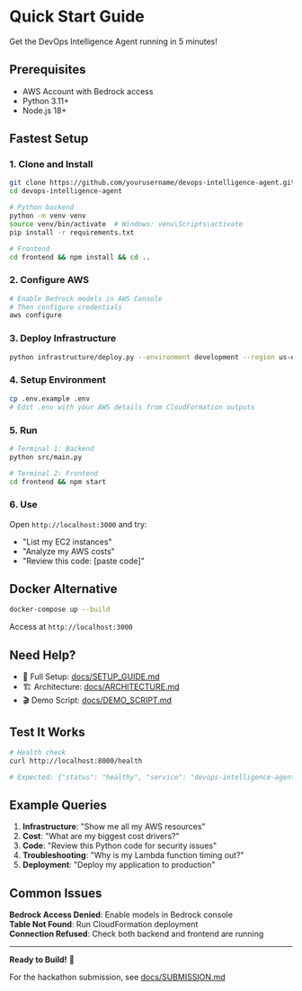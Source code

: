 # Quick Start Guide

Get the DevOps Intelligence Agent running in 5 minutes!

## Prerequisites

- AWS Account with Bedrock access
- Python 3.11+
- Node.js 18+

## Fastest Setup

### 1. Clone and Install

```bash
git clone https://github.com/yourusername/devops-intelligence-agent.git
cd devops-intelligence-agent

# Python backend
python -m venv venv
source venv/bin/activate  # Windows: venv\Scripts\activate
pip install -r requirements.txt

# Frontend
cd frontend && npm install && cd ..
```

### 2. Configure AWS

```bash
# Enable Bedrock models in AWS Console
# Then configure credentials
aws configure
```

### 3. Deploy Infrastructure

```bash
python infrastructure/deploy.py --environment development --region us-east-1
```

### 4. Setup Environment

```bash
cp .env.example .env
# Edit .env with your AWS details from CloudFormation outputs
```

### 5. Run

```bash
# Terminal 1: Backend
python src/main.py

# Terminal 2: Frontend
cd frontend && npm start
```

### 6. Use

Open `http://localhost:3000` and try:

- "List my EC2 instances"
- "Analyze my AWS costs"
- "Review this code: [paste code]"

## Docker Alternative

```bash
docker-compose up --build
```

Access at `http://localhost:3000`

## Need Help?

- 📖 Full Setup: [docs/SETUP_GUIDE.md](docs/SETUP_GUIDE.md)
- 🏗️ Architecture: [docs/ARCHITECTURE.md](docs/ARCHITECTURE.md)
- 🎬 Demo Script: [docs/DEMO_SCRIPT.md](docs/DEMO_SCRIPT.md)

## Test It Works

```bash
# Health check
curl http://localhost:8000/health

# Expected: {"status": "healthy", "service": "devops-intelligence-agent"}
```

## Example Queries

1. **Infrastructure**: "Show me all my AWS resources"
2. **Cost**: "What are my biggest cost drivers?"
3. **Code**: "Review this Python code for security issues"
4. **Troubleshooting**: "Why is my Lambda function timing out?"
5. **Deployment**: "Deploy my application to production"

## Common Issues

**Bedrock Access Denied**: Enable models in Bedrock console  
**Table Not Found**: Run CloudFormation deployment  
**Connection Refused**: Check both backend and frontend are running

---

**Ready to Build!** 🚀

For the hackathon submission, see [docs/SUBMISSION.md](docs/SUBMISSION.md)


